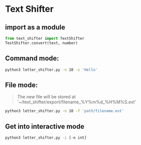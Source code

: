 # Text Shifter

## import as a module

```python
from text_shifter import TextShifter
TestShifter.convert(text, number)
```

## Command mode:

```bash
python3 letter_shifter.py -n 10 -s 'Hello'
```

## File mode:
>The new file will be stored at '~/text_shifter/export/filename_%Y%m%d_%H%M%S.ext'

```bash
python3 letter_shifter.py -n 10 -f 'path/filename.ext'
```

## Get into interactive mode

```bash
python3 letter_shifter.py -i [-n int]
```
